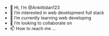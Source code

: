 - 👋 Hi, I’m @Ankittidan123
- 👀 I’m interested in web development full stack
- 🌱 I’m currently learning web developing
- 💞️ I’m looking to collaborate on 
- 📫 How to reach me ...

<!---
Ankittidan123/Ankittidan123 is a ✨ special ✨ repository because its `README.md` (this file) appears on your GitHub profile.
You can click the Preview link to take a look at your changes.
--->
